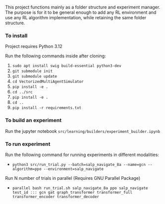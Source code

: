 This project functions mainly as a folder structure and experiment manager. The purpose is for it to be general enough to add any RL environment and use any RL algorithm implementation, while retaining the same folder structure.
### To install
Project requires Python 3.12

Run the following commands inside after cloning:
1. `sudo apt install swig build-essential python3-dev`
2. `git submodule init`
3. `git submodule update`
4. `cd VectorizedMultiAgentSimulator`
5. `pip install -e .`
6. `cd ../src`
7. `pip install -e .`
8. `cd ..`
9. `pip install -r requirements.txt`

### To build an experiment

Run the jupyter notebook `src/learning/builders/experiment_builder.ipynb`

### To run experiment

Run the following command for running experiments in different modalities:

- `python3 src/run_trial.py --batch=salp_navigate_8a --name=gcn --algorithm=ppo --environment=salp_navigate`

Run N number of trials in parallel (Requires GNU Parallel Package)

- `parallel bash run_trial.sh salp_navigate_8a ppo salp_navigate test_id ::: gcn gat graph_transformer transformer_full transformer_encoder transformer_decoder`

